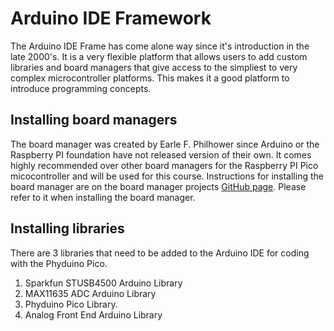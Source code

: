 # Arduino IDE Framework

The Arduino IDE Frame has come alone way since it's introduction in the late 2000's. It is a very flexible platform that allows users to add custom libraries and board managers that give access to the simpliest to very complex microcontroller platforms. This makes it a good platform to introduce programming concepts.

## Installing board managers

<p>
The board manager was created by Earle F. Philhower since Arduino or the Raspberry PI foundation have not released version of their own. It comes highly recommended over other board managers for the Raspberry PI Pico micocontroller and will be used for this course. Instructions for installing the board manager are on the board manager projects <a href="https://github.com/earlephilhower/arduino-pico.git">GitHub page</a>. Please refer to it when installing the board manager. 
</p>

## Installing libraries 

<p>
There are 3 libraries that need to be added to the Arduino IDE for coding with the Phyduino Pico.
</p>

1. Sparkfun STUSB4500 Arduino Library
2. MAX11635 ADC Arduino Library
3. Phyduino Pico Library.
4. Analog Front End Arduino Library

<p>

</p>
